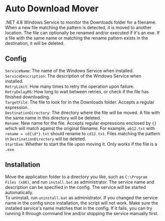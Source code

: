 # Auto Download Mover

.NET 4.8 Windows Service to monitor the Downloads folder for a filename. When a new file matching the pattern is detected, it is moved to another location. The file can optionally be renamed and/or executed if it's an exe. If a file with the same name or matching the rename pattern exists in the destination, it will be deleted.

## Config
`ServiceName`: The name of the Windows Service when installed.  
`ServiceDescription`: The description of the Windows Service when installed.  
`RetryLimit`: How many times to retry the operation upon failure.  
`RetryDelayMS`: How long to wait between retries, or check if the file has finished downloading.  
`TargetFile`: The file to look for in the Downloads folder. Accepts a regular expression.  
`DestinationDirectory`: The directory where the file will be moved. A file with the same name in this directory will be deleted.  
`Rename`: New name for the file. Accepts regular expressions enclosed by `{}` which will match against the original filename. For example, `ab12.txt` with `rename = cd{\d*}.txt` should rename to `cd12.txt`. Files matching the pattern in `DestinationDirectory` will be deleted.  
`StartExe`: Whether to start the file upon moving it. Only works if the file is a `.exe`.

## Installation
Move the application folder to a directory you like, such as `C:\Program Files (x86)`, and run `install.bat` as administrator. The service name and description can be specified in the config. The service will be started automatically.  
To uninstall, run `uninstall.bat` as administrator. If you changed the service name in the config since installation, the script will not work. Make sure the installed service's name matches that in the config. If it fails, you can try running it through command line and/or stopping the service manually first.
